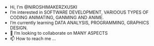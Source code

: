 -  Hi, I’m @NIROSHIMAKERZXUSKI
-  I’m interested in SOFTWARE DEVELOPMENT, VARIOOUS TYPES OF CODING ANIMATING, GANMING AND ANIME.
-  I’m currently learning DATA ANALYSIS, PROGRAMMING, GRAPHICS DESIGN.
- 💞 I’m looking to collaborate on MANY ASPECTS
- 📫 How to reach me ...

<!---
NIROSHIMAKERZXUSKI/NIROSHIMAKERZXUSKI is a ✨ special ✨ repository because its `README.md` (this file) appears on your GitHub profile.
You can click the Preview link to take a look at your changes.
--->
